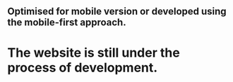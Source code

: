 ## Optimised for mobile version or developed using the mobile-first approach.

# The website is still under the process of development. 
